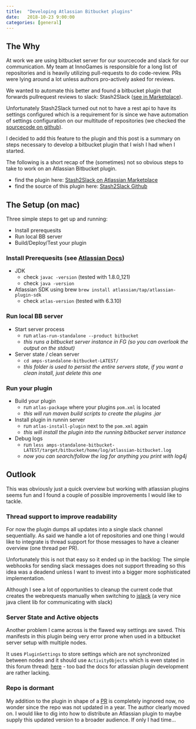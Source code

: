 ```yaml
---
title:  "Developing Atlassian Bitbucket plugins"
date:   2018-10-23 9:00:00
categories: [general]
---
```


## The Why

At work we are using bitbucket server for our sourcecode and slack for our communication.
My team at InnoGames is responsible for a long list of repositories and is heavily utilizing pull-requests to do code-review.
PRs were lying around a lot unless authors pro-actively asked for reviews.

We wanted to automate this better and found a bitbucket plugin that forwards pullrequest reviews to slack: Stash2Slack ([see in Marketplace](https://marketplace.atlassian.com/apps/1213042/slack-notifications-plugin)).

Unfortunately Stash2Slack turned out not to have a rest api to have its settings configured which is a requirement for is since we have automation of settings configuration on our multitude of repositories (we checked the [sourcecode on github](https://github.com/pragbits/stash2slack)).

I decided to add this feature to the plugin and this post is a summary on steps necessary to develop a bitbucket plugin that I wish I had when I started.

The following is a short recap of the (sometimes) not so obvious steps to take to work on an Atlassian Bitbucket plugin.

* find the plugin here: [Stash2Slack on Atlassian Marketplace](https://marketplace.atlassian.com/apps/1213042/slack-notifications-plugin)
* find the source of this plugin here: [Stash2Slack Github](https://github.com/pragbits/stash2slack)

## The Setup (on mac)

Three simple steps to get up and running:

* Install prerequesits
* Run local BB server
* Build/Deploy/Test your plugin

### Install Prerequesits (see [Atlassian Docs](https://developer.atlassian.com/server/framework/atlassian-sdk/set-up-the-atlassian-plugin-sdk-and-build-a-project/))
    
* JDK 
    * check `javac -version` (tested with 1.8.0_121)
    * check `java -version`
* Atlassian SDK using brew `brew install atlassian/tap/atlassian-plugin-sdk`
    * check `atlas-version` (tested with 6.3.10)

### Run local BB server

* Start server process
    * run `atlas-run-standalone --product bitbucket`
    * *this runs a bitbucket server instance in FG (so you can overlook the output on the stdout)*
* Server state / clean server
    * `cd amps-standalone-bitbucket-LATEST/`
    * *this folder is used to persist the entire servers state, if you want a clean install, just delete this one*

### Run your plugin

* Build your plugin
    * run `atlas-package` where your plugins `pom.xml` is located
    * *this will run maven build scripts to create the plugins .jar*
* Install plugin in runnin server   
    * run `atlas-install-plugin` next to the `pom.xml` again
    * *this will install the plugin into the running bitbucket server instance*
* Debug logs
    * run `less amps-standalone-bitbucket-LATEST/target/bitbucket/home/log/atlassian-bitbucket.log`
    * *now you can search/follow the log for anything you print with log4j*

## Outlook

This was obviously just a quick overview but working with atlassian plugins seems fun and I found a couple of possible improvements I would like to tackle.

### Thread support to improve readability

For now the plugin dumps all updates into a single slack channel sequentially. As said we handle a lot of repositories and one thing I would like to integrate is thread support for those messages to have a cleaner overview (one thread per PR).

Unfortunately this is not that easy so it ended up in the backlog: The simple webhooks for sending slack messages does not support threading so this idea was a deadend unless I want to invest into a bigger more sophisticated implementation. 

Although I see a lot of opportunities to cleanup the current code that creates the webrequests manually when switching to [jslack](https://github.com/seratch/jslack) (a very nice java client lib for communicating with slack)

### Server State and Active objects

Another problem I came across is the flawed way settings are saved. This manifests in this plugin being very error prone when used in a bitbucket server setup with multiple nodes. 

It uses `PluginSettings` to store settings which are not synchronized between nodes and it should use `ActivityObjects` which is even stated in this forum thread: [here](https://community.atlassian.com/t5/Answers-Developer-Questions/JiraPluginSettings-with-Data-Center/qaq-p/529283) - too bad the docs for atlassian plugin development are rather lacking.

### Repo is dormant

My addition to the plugin in shape of a [PR](https://github.com/pragbits/stash2slack/pull/71) is completely ingnored now, no wonder since the repo was not updated in a year. The author clearly moved on. I would like to dig into how to distribute an Atlassian plugin to maybe supply this updated version to a broader audience. If only I had time...
